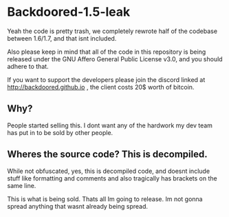 # Backdoored-1.5-leak
Yeah the code is pretty trash, we completely rewrote half of the codebase between 1.6/1.7, and that isnt included.

Also please keep in mind that all of the code in this repository is being released under the GNU Affero General Public License v3.0, and you should adhere to that.

If you want to support the developers please join the discord linked at http://backdoored.github.io , the client costs 20$ worth of bitcoin.

## Why?
People started selling this. I dont want any of the hardwork my dev team has put in to be sold by other people.

## Wheres the source code? This is decompiled.
While not obfuscated, yes, this is decompiled code, and doesnt include stuff like formatting and comments and also tragically has brackets on the same line.

This is what is being sold. Thats all Im going to release. Im not gonna spread anything that wasnt already being spread.